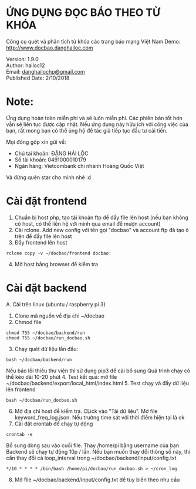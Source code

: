 # ỨNG DỤNG ĐỌC BÁO THEO TỪ KHÓA
Công cụ quét và phân tích từ khóa các trang báo mạng Việt Nam
Demo: http://www.docbao.danghailoc.com

Version: 1.9.0  
Author: hailoc12  
Email: danghailochp@gmail.com  
Published Date: 2/10/2018  

# Note:
Ứng dụng hoàn toàn miễn phí và sẽ luôn miễn phí. Các phiên bản tốt hơn vẫn sẽ liên tục được cập nhật. Nếu ứng dụng này hữu ích với công việc của bạn, rất mong bạn có thể ủng hộ để tác giả tiếp tục đầu tư cải tiến.

Mọi đóng góp xin gửi về:
- Chủ tài khoản: ĐẶNG HẢI LỘC
- Số tài khoản: 0491000010179
- Ngân hàng: Vietcombank chi nhánh Hoàng Quốc Việt 

Và đừng quên star cho mình nhé :d

# Cài đặt frontend
1. Chuẩn bị host php, tạo tài khoản ftp để đẩy file lên host (nếu bạn không có host, có thể liên hệ với mình qua email để mượn account)
2. Cài rclone. Add new config với tên gọi "docbao" và account ftp đã tạo ỏ trên để đẩy file lên host
3. Đẩy frontend lên host
~~~~
rclone copy -v ~/docbao/frontend docbao:
~~~~
4. Mở host bằng browser để kiểm tra

# Cài đặt backend
A. Cài trên linux (ubuntu / raspberry pi 3)
1. Clone mã nguồn về địa chỉ ~/docbao
2. Chmod file
~~~~
chmod 755 ~/docbao/backend/run
chmod 755 ~/docbao/run_docbao.sh
~~~~
3. Chạy quét dữ liệu lần đầu: 
~~~~
bash ~/docbao/backend/run
~~~~
Nếu báo lỗi thiếu thư viện thì sử dụng pip3 để cài bổ sung
Quá trình chạy có thể kéo dài 10-20 phút
4. Test kết quả: mở file ~/docbao/backend/export/local_html/index.html
5. Test chạy và đẩy dữ liệu lên frontend
~~~~
bash ~/docbao/run_docbao.sh
~~~~
6. Mở địa chỉ host để kiểm tra. CLick vào "Tải dữ liệu". Mở file keyword_freq_log.json. Nếu trường time sát với thời điểm hiện tại là ok
7. Cài đặt crontab để chạy tự động
~~~~
crontab -e
~~~~
Bổ sung dòng sau vào cuối file. Thay /home/pi bằng username của bạn
Backend sẽ chạy tự động 10p / lần. Nếu bạn muốn thay đổi thông số này, thì cần thay đổi cả loop_interval trong ~/docbao/backend/input/config.txt
~~~~
*/10 * * * * /bin/bash /home/pi/docbao/run_docbao.sh > ~/cron_log
~~~~
8. Mở file ~/docbao/backend/input/config.txt để tùy biến theo nhu cầu



